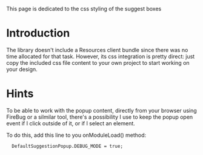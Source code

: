 This page is dedicated to the css styling of the suggest boxes

# Introduction #

The library doesn't include a Resources client bundle since there was no time allocated for that task. However, its css integration is pretty direct: just copy the included css file content to your own project to start working on your design.

# Hints #

To be able to work with the popup content, directly from your browser using FireBug or a silmilar tool, there's a possibility I use to keep the popup open event if I click outside of it, or if I select an element.

To do this, add this line to you onModuleLoad() method:
```
  DefaultSuggestionPopup.DEBUG_MODE = true;
```